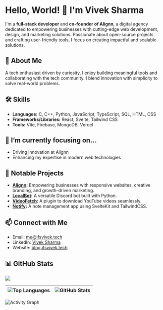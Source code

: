 # Hello, World! 👋 I'm Vivek Sharma  

I'm a **full-stack developer** and **co-founder of Alignn**, a digital agency dedicated to empowering businesses with cutting-edge web development, design, and marketing solutions. Passionate about open-source projects and crafting user-friendly tools, I focus on creating impactful and scalable solutions.  

## 🚀 About Me  
A tech enthusiast driven by curiosity, I enjoy building meaningful tools and collaborating with the tech community. I blend innovation with simplicity to solve real-world problems.  

## 🛠 Skills  
- **Languages:** C, C++, Python, JavaScript, TypeScript, SQL, HTML, CSS  
- **Frameworks/Libraries:** React, Svelte, Tailwind CSS  
- **Tools:** Vite, Firebase, MongoDB, Vercel 

## 🎯 I’m currently focusing on...  
- Driving innovation at Alignn  
- Enhancing my expertise in modern web technologies  

## 💼 Notable Projects  
- **[Alignn](https://alignn.vercel.app):** Empowering businesses with responsive websites, creative branding, and growth-driven marketing.  
- **[LocalBot](https://github.com/ifsvivek/LocalBot):** A versatile Discord bot built with Python.  
- **[VideoFetch](https://github.com/ifsvivek/VideoFetch):** A plugin to download YouTube videos seamlessly.  
- **[Notify](https://github.com/ifsvivek/Notify):** A note management app using SvelteKit and TailwindCSS.  


## 📫 Connect with Me  
- Email: [me@ifsvivek.tech](mailto:me@ifsvivek.tech)  
- LinkedIn: [Vivek Sharma](https://www.linkedin.com/in/ifsvivek/)  
- Website: [blog.ifsvivek.tech](https://blog.ifsvivek.tech)  

## 📊 GitHub Stats  
![](https://ifsvivek.github.io/snake/github-contribution-grid-snake-dark.svg#gh-dark-mode-only)

| ![Top Languages](https://github-readme-stats.vercel.app/api/top-langs?username=ifsvivek&theme=github_dark_dimmed&layout=compact) | ![GitHub Stats](https://github-readme-stats.vercel.app/api?username=ifsvivek&theme=github_dark_dimmed) |  
|:-----------------------------------------------------------------------------------------------------------------------------:|:----------------------------------------------------------------------------------------------------:|  

<!-- ![Streak Stats](https://github-readme-streak-stats.herokuapp.com/?user=ifsvivek&theme=github_dark_dimmed) -->
![Activity Graph](https://github-readme-activity-graph.vercel.app/graph?username=ifsvivek&theme=react-dark)
